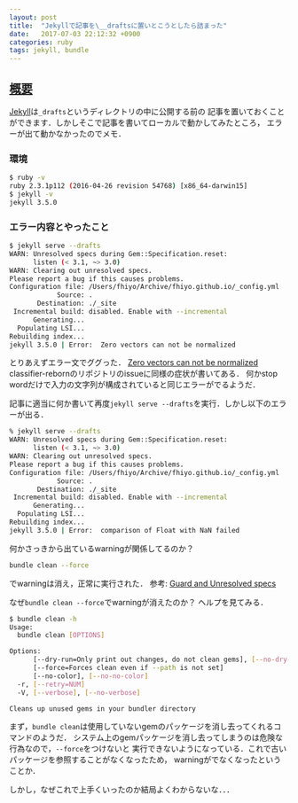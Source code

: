 ```yaml
---
layout: post
title:  "Jekyllで記事を\__draftsに置いとこうとしたら詰まった"
date:   2017-07-03 22:12:32 +0900
categories: ruby
tags: jekyll, bundle
---
```


<a href="# 概要"><h2>概要</h2></a>

[Jekyll](https://jekyllrb.com/)は`_drafts`というディレクトリの中に公開する前の
記事を置いておくことができます．しかしそこで記事を書いてローカルで動かしてみたところ，
エラーが出て動かなかったのでメモ．

### 環境

```sh
$ ruby -v
ruby 2.3.1p112 (2016-04-26 revision 54768) [x86_64-darwin15]
$ jekyll -v
jekyll 3.5.0
```

### エラー内容とやったこと

```sh
$ jekyll serve --drafts
WARN: Unresolved specs during Gem::Specification.reset:
      listen (< 3.1, ~> 3.0)
WARN: Clearing out unresolved specs.
Please report a bug if this causes problems.
Configuration file: /Users/fhiyo/Archive/fhiyo.github.io/_config.yml
            Source: .
       Destination: ./_site
 Incremental build: disabled. Enable with --incremental
      Generating...
  Populating LSI...
Rebuilding index...
jekyll 3.5.0 | Error:  Zero vectors can not be normalized
```

とりあえずエラー文でググった．
[Zero vectors can not be normalized](https://github.com/jekyll/classifier-reborn/issues/64)  
classifier-rebornのリポジトリのissueに同様の症状が書いてある．
何かstop wordだけで入力の文字列が構成されていると同じエラーがでるようだ．

記事に適当に何か書いて再度`jekyll serve --drafts`を実行．しかし以下のエラーが出る．

```sh
% jekyll serve --drafts
WARN: Unresolved specs during Gem::Specification.reset:
      listen (< 3.1, ~> 3.0)
WARN: Clearing out unresolved specs.
Please report a bug if this causes problems.
Configuration file: /Users/fhiyo/Archive/fhiyo.github.io/_config.yml
            Source: .
       Destination: ./_site
 Incremental build: disabled. Enable with --incremental
      Generating...
  Populating LSI...
Rebuilding index...
jekyll 3.5.0 | Error:  comparison of Float with NaN failed
```

何かさっきから出ているwarningが関係してるのか？

```sh
bundle clean --force
```

でwarningは消え，正常に実行された．
参考: [Guard and Unresolved specs](https://blog.mikecordell.com/2014/01/26/guard-and-unresolved-specs.html)

なぜ`bundle clean --force`でwarningが消えたのか？
ヘルプを見てみる．

```sh
$ bundle clean -h
Usage:
  bundle clean [OPTIONS]

Options:
      [--dry-run=Only print out changes, do not clean gems], [--no-dry-run]
      [--force=Forces clean even if --path is not set]
      [--no-color], [--no-no-color]                                          # Disable colorization in output
  -r, [--retry=NUM]                                                          # Specify the number of times you wish to attempt network commands
  -V, [--verbose], [--no-verbose]                                            # Enable verbose output mode

Cleans up unused gems in your bundler directory
```
まず，`bundle clean`は使用していないgemのパッケージを消し去ってくれるコマンドのようだ．
システム上のgemパッケージを消し去ってしまうのは危険な行為なので，`--force`をつけないと
実行できないようになっている．これで古いパッケージを参照することがなくなったため，
warningがでなくなったということか．

しかし，なぜこれで上手くいったのか結局よくわからないな．．．

